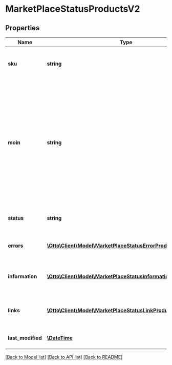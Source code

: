 # MarketPlaceStatusProductsV2

## Properties
Name | Type | Description | Notes
------------ | ------------- | ------------- | -------------
**sku** | **string** | Partner-unique identifier for a product variation provided by the partner | [optional] 
**moin** | **string** | Is an identifier, generated by the OTTO marketplace, for a product variation together with the associated content. Is used in the context of \&quot;Wettbewerb am Artikel\&quot; to confirm the content of the existing variation and its correctness and to put the own offer live for this variation. | [optional] 
**status** | **string** | the status of the variation on the OTTO market place | [optional] 
**errors** | [**\Otto\Client\Model\MarketPlaceStatusErrorProductsV2[]**](MarketPlaceStatusErrorProductsV2.md) | errors that occurred when processing the variation | [optional] 
**information** | [**\Otto\Client\Model\MarketPlaceStatusInformationProductsV2[]**](MarketPlaceStatusInformationProductsV2.md) | information for product optimization on the OTTO market place | [optional] 
**links** | [**\Otto\Client\Model\MarketPlaceStatusLinkProductsV2[]**](MarketPlaceStatusLinkProductsV2.md) | contains the link to the partner variation data and to the product in OTTO shop | [optional] 
**last_modified** | [**\DateTime**](\DateTime.md) | last change of the marketplace status | [optional] 

[[Back to Model list]](../../README.md#documentation-for-models) [[Back to API list]](../../README.md#documentation-for-api-endpoints) [[Back to README]](../../README.md)

